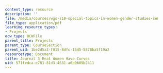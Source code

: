 ```yaml
---
content_type: resource
description: ''
file: /media/courses/wgs-s10-special-topics-in-women-gender-studies-seminar-latina-womens-voices-spring-2010/571fedcae78181d34631a6b9605b2411_MITWGS_S10S10_jrnl_real.pdf
file_type: application/pdf
learning_resource_types:
- Projects
ocw_type: OCWFile
parent_title: Projects
parent_type: CourseSection
parent_uid: 1be2d5a3-f015-8dfc-1645-5878ba5f19a2
resourcetype: Document
title: Journal 3 Real Women Have Curves
uid: 571fedca-e781-81d3-4631-a6b9605b2411
---
```

